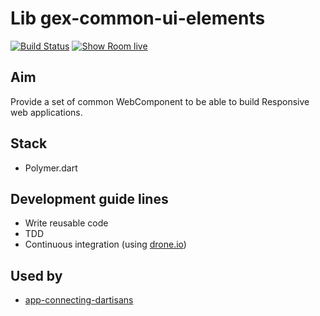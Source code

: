# Lib gex-common-ui-elements

[![Build Status](https://drone.io/github.com/GeReinhart/dart-gex-common-ui-elements/status.png)](https://drone.io/github.com/GeReinhart/dart-gex-common-ui-elements/latest)
[![Show Room live](http://files.softicons.com/download/folder-icons/goodies-folder-icons-by-samurai3/png/48/Showroom.png)](https://gex-common-ui-elements.herokuapp.com/)

## Aim

Provide a set of common WebComponent to be able to build Responsive web applications. 

## Stack

- Polymer.dart

## Development guide lines
- Write reusable code
- TDD 
- Continuous integration (using [drone.io][1])

## Used by 
- [app-connecting-dartisans][2]


[1]: http://www.drone.io
[2]: https://github.com/GeReinhart/app-connecting-dartisans
